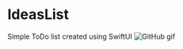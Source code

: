 # IdeasList
Simple ToDo list created using SwiftUI
![GitHub gif](https://github.com/Micoonepoc/IdeasList/assets/118993099/afb14cc2-03fe-4060-b8e9-ff41b7c9ca5d)
